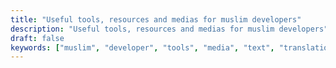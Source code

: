 ```yaml
---
title: "Useful tools, resources and medias for muslim developers"
description: "Useful tools, resources and medias for muslim developers"
draft: false
keywords: ["muslim", "developer", "tools", "media", "text", "translation", "audio", "verse", "mp3"]
---
```


